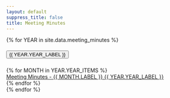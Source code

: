 ```yaml
---
layout: default
suppress_title: false
title: Meeting Minutes
---
```


<!--
  This Liquid script generates a page of accordion tables
  of meeting minutes, starting with the current year and
  decending.

  The data for this generation is in /_data/meeting_minutes.json.

  To add a meeting minutes document, you must append this
  JSON document, and checkin the PDF file to
  /files/meeting_minutes/

  THERE IS NO PREPUBLISHING VERIFICATION THAT ALL FILES HAVE A JSON ENTRY! (TODO: make bug)
-->

<div id="accordion">

  {% for YEAR in site.data.meeting_minutes %}
    <div class="card">
      <div class="card-header" id="heading_{{ YEAR.YEAR_LABEL }}">
        <h5 class="mb-0">
          <button class="btn btn-link" data-toggle="collapse" data-target="#collapse_{{ YEAR.YEAR_LABEL }}" aria-expanded="true" aria-controls="{{ YEAR.YEAR_LABEL }}">
            {{ YEAR.YEAR_LABEL }}
          </button>
        </h5>
      </div>
      {% for MONTH in YEAR.YEAR_ITEMS %}
        <div id="collapse_{{ YEAR.YEAR_LABEL}}" class="collapse
        {% if YEAR.CURRENT_YEAR %} 
          show
        {% endif %}
        " aria-labelledby="heading_{{ YEAR.YEAR_LABEL}}" data-parent="#accordion">
          <div class="card-body">
            <div class="document-icon" title="PDF File"><i class="fas fa-file-download" aria-hidden="true"></i></div>
            <a href="{{ site.url }}{{ site.baseurl }}{{ MONTH.LOCATION_PREFIX }}{{ MONTH.LABEL }}_{{ YEAR.YEAR_LABEL }}.pdf">Meeting Minutes - {{ MONTH.LABEL }} {{ YEAR.YEAR_LABEL }}</a>
          </div>
        </div>
    {% endfor %}
    </div>
  {% endfor %}

</div>